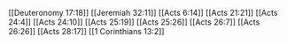 [[Deuteronomy 17:18]]
[[Jeremiah 32:11]]
[[Acts 6:14]]
[[Acts 21:21]]
[[Acts 24:4]]
[[Acts 24:10]]
[[Acts 25:19]]
[[Acts 25:26]]
[[Acts 26:7]]
[[Acts 26:26]]
[[Acts 28:17]]
[[1 Corinthians 13:2]]
